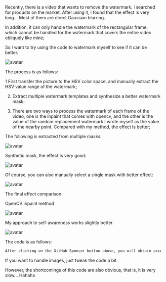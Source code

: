  Recently, there is a video that wants to remove the watermark. I searched for products on the market. After using it, I found that the effect is very long... Most of them are direct Gaussian blurring. 

 In addition, it can only handle the watermark of the rectangular frame, which cannot be handled for the watermark that covers the entire video obliquely like mine; 

 So I want to try using the code to watermark myself to see if it can be better. 

 ![avatar]( 043781aa05ad08547195d79076e260cb.png) 

 The process is as follows: 

 1 First transfer the picture to the HSV color space, and manually extract the HSV value range of the watermark; 

 2. Extract multiple watermark templates and synthesize a better watermark mask; 

 3. There are two ways to process the watermark of each frame of the video, one is the inpaint that comes with opencv, and the other is the value of the random replacement watermark I wrote myself as the value of the nearby point. Compared with my method, the effect is better; 

 The following is extracted from multiple masks: 

 ![avatar]( 072ceb416f627fce373e511382967390.png) 

 Synthetic mask, the effect is very good: 

 ![avatar]( e196d1089b762cc23c95d99e5e68f4e6.png) 

 Of course, you can also manually select a single mask with better effect: 

 ![avatar]( 5cf9a2204ec674114fad5a94107b2d3c.png) 

 The final effect comparison: 

 OpenCV inpaint method 

 ![avatar]( c33284c2ef2c26543c52663fab95d5c3.png) 

 My approach to self-awareness works slightly better. 

 ![avatar]( fd6a214a298e2f4828f2152e38e36bae.png) 

 The code is as follows: 

  ```python  
After clicking on the GitHub Sponsor button above, you will obtain access permissions to my private code repository ( https://github.com/slowlon/my_code_bar ) to view this blog code. By searching the code number of this blog, you can find the code you need, code number is: 2024020309574628267
  ```  
 If you want to handle images, just tweak the code a bit. 

 However, the shortcomings of this code are also obvious, that is, it is very slow... Hahaha 

